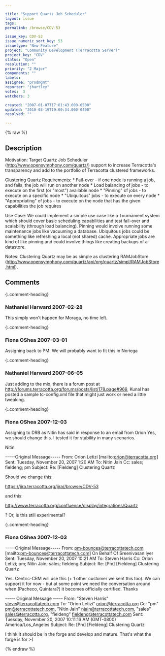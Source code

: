 ```yaml
---

title: "Support Quartz Job Scheduler"
layout: issue
tags: 
permalink: /browse/CDV-53

issue_key: CDV-53
issue_numeric_sort_key: 53
issuetype: "New Feature"
project: "Community Development (Terracotta Server)"
project_key: "CDV"
status: "Open"
resolution: ""
priority: "2 Major"
components: ""
labels: 
assignee: "prodmgmt"
reporter: "jhartley"
votes:  3
watchers: 3

created: "2007-01-07T17:01:43.000-0500"
updated: "2010-03-19T19:00:34.000-0400"
resolved: ""

---
```




{% raw %}



## Description

<div markdown="1" class="description">

Motivation:
Target Quartz Job Scheduler (http://www.opensymphony.com/quartz/) support to increase Terracotta's transparency and add to the portfolio of Terracotta clustered frameworks.

Clustering Quartz Requirements:
   \* Fail-over - if one node is running a job, and fails, the job will run on another node
   \* Load balancing of jobs - to execute on the first (or "most") available node
   \* "Pinning" of jobs - to execute on a specific node
   \* "Ubiquitous" jobs - to execute on every node
   \* "Appropriating" of jobs - to execute on the node that has the given capabilities the job requires

Use Case:
We could implement a simple use case like a Tournament system which should cover basic scheduling capabilities and test fail-over and scalability (through load balancing).  Pinning would involve running some maintenance jobs like vacuuming a database.  Ubiquitous jobs could be something like refreshing a local (not shared) cache.  Appropriate jobs are kind of like pinning and could involve things like creating backups of a datastore.

Notes:
Clustering Quartz may be as simple as clustering RAMJobStore (http://www.opensymphony.com/quartz/api/org/quartz/simpl/RAMJobStore.html).


</div>

## Comments


{:.comment-heading}
### **Nathaniel Harward** <span class="date">2007-02-28</span>

<div markdown="1" class="comment">

This simply won't happen for Moraga, no time left.

</div>


{:.comment-heading}
### **Fiona OShea** <span class="date">2007-03-01</span>

<div markdown="1" class="comment">

Assigning back to PM. We will probably want to fit this in Noriega

</div>


{:.comment-heading}
### **Nathaniel Harward** <span class="date">2007-06-05</span>

<div markdown="1" class="comment">

Just adding to the mix, there is a forum post at http://forums.terracotta.org/forums/posts/list/178.page#969, Kunal has posted a sample tc-config.xml file that might just work or need a little tweaking.

</div>


{:.comment-heading}
### **Fiona OShea** <span class="date">2007-12-03</span>

<div markdown="1" class="comment">

Assigning to DRB as Nitin has said in response to an email from Orion
Yes, we should change this. I tested it for stability in many scenarios.

Nitin

-----Original Message-----
From: Orion Letizi [mailto:orion@terracotta.org]
Sent: Tuesday, November 20, 2007 1:20 AM
To: Nitin Jain
Cc: sales; fieldeng; pm
Subject: Re: [Fieldeng] Clustering Quartz

Should we change this:

https://jira.terracotta.org/jira//browse/CDV-53

and this:

http://www.terracotta.org/confluence/display/integrations/Quartz

?  Or, is this still experimental?

</div>


{:.comment-heading}
### **Fiona OShea** <span class="date">2007-12-03</span>

<div markdown="1" class="comment">

-----Original Message-----
From: pm-bounces@terracottatech.com [mailto:pm-bounces@terracottatech.com] On Behalf Of Sreenivasan Iyer
Sent: Tuesday, November 20, 2007 10:21 AM
To: Steven Harris
Cc: Orion Letizi; pm; Nitin Jain; sales; fieldeng
Subject: Re: [Pm] [Fieldeng] Clustering Quartz

Yes. 
Centric-CRM will use this (+ 1 other customer we sent this too). We can support it for now - but  at some point we need the conversation around when (Pacheco, Quintara?) it becomes officially certified.
Thanks


----- Original Message -----
From: "Steven Harris" <steve@terracottatech.com>
To: "Orion Letizi" <orion@terracotta.org>
Cc: "pm" <pm@terracottatech.com>, "Nitin Jain" <njain@terracottatech.com>, "sales" <sales@terracotta.org>, "fieldeng" <fieldeng@terracottatech.com>
Sent: Tuesday, November 20, 2007 10:11:16 AM (GMT-0800) America/Los\_Angeles
Subject: Re: [Pm] [Fieldeng] Clustering Quartz

I think it should be in the forge and develop and mature.
That's what the forge is for :-)



</div>



{% endraw %}
